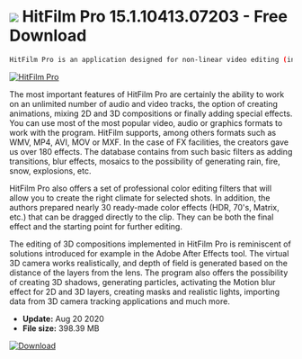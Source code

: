 # ![](https://cdn.softexe.net/static/icon/a/hitfilm-pro-8430.png) HitFilm Pro 15.1.10413.07203 - Free Download

```sh
HitFilm Pro is an application designed for non-linear video editing (including materials with 4K resolution) and creating animations and special effects. The tool can be successfully used to create short films as well as for larger productions including documentaries, music videos, etc.
```
[![HitFilm Pro](https://gallery.dpcdn.pl/imgc/Tools/2959/g_-_420x350_1.5_-_x20141125033540_0.jpg)](https://softexe.net/win/multimedia/video/hitfilm-pro:hdcR.html)

The most important features of HitFilm Pro are certainly the ability to work on an unlimited number of audio and video tracks, the option of creating animations, mixing 2D and 3D compositions or finally adding special effects. You can use most of the most popular video, audio or graphics formats to work with the program. HitFilm supports, among others formats such as WMV, MP4, AVI, MOV or MXF. In the case of FX facilities, the creators gave us over 180 effects. The database contains from such basic filters as adding transitions, blur effects, mosaics to the possibility of generating rain, fire, snow, explosions, etc.
 
 HitFilm Pro also offers a set of professional color editing filters that will allow you to create the right climate for selected shots. In addition, the authors prepared nearly 30 ready-made color effects (HDR, 70's, Matrix, etc.) that can be dragged directly to the clip. They can be both the final effect and the starting point for further editing.
 
 The editing of 3D compositions implemented in HitFilm Pro is reminiscent of solutions introduced for example in the Adobe After Effects tool. The virtual 3D camera works realistically, and depth of field is generated based on the distance of the layers from the lens. The program also offers the possibility of creating 3D shadows, generating particles, activating the Motion blur effect for 2D and 3D layers, creating masks and realistic lights, importing data from 3D camera tracking applications and much more.


- **Update:** Aug 20 2020
- **File size:** 398.39 MB

[![Download](https://cdn.softexe.net/static/img/download.png)](https://softexe.net/win/multimedia/video/hitfilm-pro:hdcR.html)

